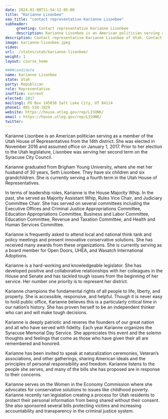 ```yaml
---
date: 2024-01-08T11:54:12-05:00
title: "Karianne Lisonbee"
seo_title: "contact representative Karianne Lisonbee"
subheader:
     greeting: Contact representative Karianne Lisonbee
     description: Karianne Lisonbee is an American politician serving as a member of the Utah House of Representatives from the 14th district. She was elected in November 2016 and assumed office on January 1, 2017.
description: Contact representative Karianne Lisonbee of Utah. Contact information for Karianne Lisonbee includes email address, phone number, and mailing address.
image: karianne-lisonbee.jpeg
video:
url:  /states/utah/karianne-lisonbee/
weight: 1
layout: course_home

####candidate
name: Karianne Lisonbee
state: Utah
party: Republican
role: Representative
inoffice: current
elected: 2017
mailing1: PO Box 145030 Salt Lake City, UT 84114
phone1: 801-538-1029
website: https://house.utleg.gov/rep/LISONK/
email : https://house.utleg.gov/rep/LISONK/
twitter:
---
```


Karianne Lisonbee is an American politician serving as a member of the Utah House of Representatives from the 14th district. She was elected in November 2016 and assumed office on January 1, 2017. Prior to her election to the Utah legislature, Lisonbee was serving her second term on the Syracuse City Council.

Karianne graduated from Brigham Young University, where she met her husband of 30 years, Seth Lisonbee. They have six children and six grandchildren. She is currently serving a fourth term in the Utah House of Representatives.

In terms of leadership roles, Karianne is the House Majority Whip. In the past, she served as Majority Assistant Whip, Rules Vice Chair, and Judiciary Committee Chair. She has served on several committees including the Executive Offices and Criminal Justice Appropriations Committee, Education Appropriations Committee, Business and Labor Committee, Education Committee, Revenue and Taxation Committee, and Health and Human Services Committee.

Karianne is frequently asked to attend local and national think tank and policy meetings and present innovative conservative solutions. She has received many awards from these organizations. She is currently serving as a board member for Open Doors, UHEA, and Wasatch International Adoptions.

Karianne is a hard-working and knowledgeable legislator. She has developed positive and collaborative relationships with her colleagues in the House and Senate and has tackled tough issues from the beginning of her service. Her number one priority is to represent her district.

Karianne champions the fundamental rights of all people to life, liberty, and property. She is accessible, responsive, and helpful. Though it is never easy to hold public office, Karianne believes this is a particularly critical time in our nation’s history. She has proven herself to be an independent thinker who can and will make tough decisions.

Karianne is deeply patriotic and reveres the founders of our great nation and all who have served with fidelity. Each year Karianne organizes the Syracuse Memorial Day Service. She appreciates this event and the solemn thoughts and feelings that come as those who have given their all are remembered and honored.

Karianne has been invited to speak at naturalization ceremonies, Veteran’s associations, and other gatherings, sharing American ideals and the principles of personal responsibility and freedom. Karianne listens to the people she serves, and many of the bills she has proposed are in response to their concerns.

Karianne serves on the Women in the Economy Commission where she advocates for conservative solutions to issues like childhood poverty. Karianne recently ran legislation creating a process for Utah residents to protect their personal information from being shared without their consent. She also sponsored several bills protecting victims and increasing accountability and transparency in the criminal justice system.

